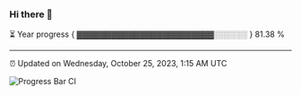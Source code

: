 ### Hi there 👋

⏳ Year progress { ▓▓▓▓▓▓▓▓▓▓▓▓▓▓▓▓▓▓▓▓▓▓▓▓░░░░░░ } 81.38 %

---

⏰ Updated on Wednesday, October 25, 2023, 1:15 AM UTC

![Progress Bar CI](https://github.com/arthurbuhl/arthurbuhl/workflows/Progress%20Bar%20CI/badge.svg)
